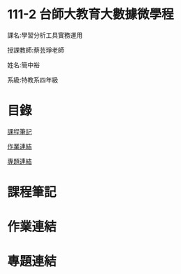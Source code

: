 # 111-2 台師大教育大數據微學程

課名:學習分析工具實務運用

授課教師:蔡芸琤老師

姓名:簡中裕

系級:特教系四年級

# 目錄

[課程筆記](https://github.com/emeraldChung/LAT/edit/main/README.md#%E8%AA%B2%E7%A8%8B%E7%AD%86%E8%A8%98https://github.com/emeraldChung/LAT#%E8%AA%B2%E7%A8%8B%E7%AD%86%E8%A8%98)

[作業連結](https://github.com/emeraldChung/LAT/blob/main/README.md#%E4%BD%9C%E6%A5%AD%E9%80%A3%E7%B5%90)

[專題連結](https://github.com/emeraldChung/LAT/edit/main/README.md#%E5%B0%88%E9%A1%8C%E9%80%A3%E7%B5%90)


# 課程筆記

# 作業連結

# 專題連結
